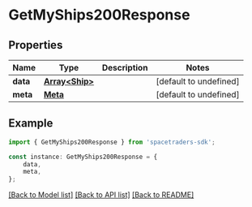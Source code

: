 # GetMyShips200Response



## Properties

Name | Type | Description | Notes
------------ | ------------- | ------------- | -------------
**data** | [**Array&lt;Ship&gt;**](Ship.md) |  | [default to undefined]
**meta** | [**Meta**](Meta.md) |  | [default to undefined]

## Example

```typescript
import { GetMyShips200Response } from 'spacetraders-sdk';

const instance: GetMyShips200Response = {
    data,
    meta,
};
```

[[Back to Model list]](../README.md#documentation-for-models) [[Back to API list]](../README.md#documentation-for-api-endpoints) [[Back to README]](../README.md)
